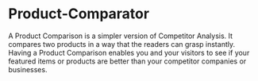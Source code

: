 # Product-Comparator
A Product Comparison is a simpler version of Competitor Analysis. It compares two products in a way that the readers can grasp instantly. Having a Product Comparison enables you and your visitors to see if your featured items or products are better than your competitor companies or businesses.

